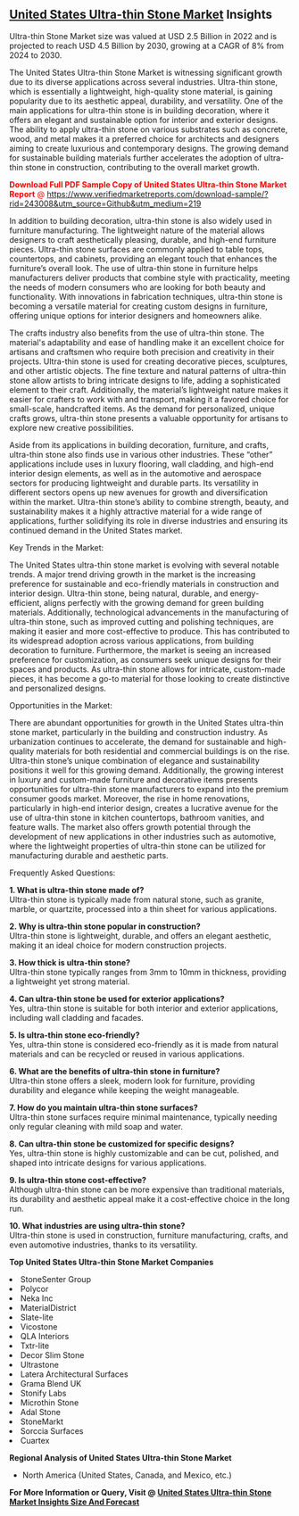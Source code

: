 <h2><a href="https://www.verifiedmarketreports.com/download-sample/?rid=243008&amp;utm_source=Github&amp;utm_medium=219" target="_blank">United States Ultra-thin Stone Market</a> Insights</h2><p>Ultra-thin Stone Market size was valued at USD 2.5 Billion in 2022 and is projected to reach USD 4.5 Billion by 2030, growing at a CAGR of 8% from 2024 to 2030.</p><p> <p>The United States Ultra-thin Stone Market is witnessing significant growth due to its diverse applications across several industries. Ultra-thin stone, which is essentially a lightweight, high-quality stone material, is gaining popularity due to its aesthetic appeal, durability, and versatility. One of the main applications for ultra-thin stone is in building decoration, where it offers an elegant and sustainable option for interior and exterior designs. The ability to apply ultra-thin stone on various substrates such as concrete, wood, and metal makes it a preferred choice for architects and designers aiming to create luxurious and contemporary designs. The growing demand for sustainable building materials further accelerates the adoption of ultra-thin stone in construction, contributing to the overall market growth. <p><span class=""><span style="color: #ff0000;"><strong>Download Full PDF Sample Copy of United States Ultra-thin Stone Market Report</strong> @ </span><a href="https://www.verifiedmarketreports.com/download-sample/?rid=243008&amp;utm_source=Github&amp;utm_medium=219" target="_blank">https://www.verifiedmarketreports.com/download-sample/?rid=243008&amp;utm_source=Github&amp;utm_medium=219</a></span></p></p> <p>In addition to building decoration, ultra-thin stone is also widely used in furniture manufacturing. The lightweight nature of the material allows designers to craft aesthetically pleasing, durable, and high-end furniture pieces. Ultra-thin stone surfaces are commonly applied to table tops, countertops, and cabinets, providing an elegant touch that enhances the furniture’s overall look. The use of ultra-thin stone in furniture helps manufacturers deliver products that combine style with practicality, meeting the needs of modern consumers who are looking for both beauty and functionality. With innovations in fabrication techniques, ultra-thin stone is becoming a versatile material for creating custom designs in furniture, offering unique options for interior designers and homeowners alike.</p> <p>The crafts industry also benefits from the use of ultra-thin stone. The material's adaptability and ease of handling make it an excellent choice for artisans and craftsmen who require both precision and creativity in their projects. Ultra-thin stone is used for creating decorative pieces, sculptures, and other artistic objects. The fine texture and natural patterns of ultra-thin stone allow artists to bring intricate designs to life, adding a sophisticated element to their craft. Additionally, the material’s lightweight nature makes it easier for crafters to work with and transport, making it a favored choice for small-scale, handcrafted items. As the demand for personalized, unique crafts grows, ultra-thin stone presents a valuable opportunity for artisans to explore new creative possibilities.</p> <p>Aside from its applications in building decoration, furniture, and crafts, ultra-thin stone also finds use in various other industries. These “other” applications include uses in luxury flooring, wall cladding, and high-end interior design elements, as well as in the automotive and aerospace sectors for producing lightweight and durable parts. Its versatility in different sectors opens up new avenues for growth and diversification within the market. Ultra-thin stone’s ability to combine strength, beauty, and sustainability makes it a highly attractive material for a wide range of applications, further solidifying its role in diverse industries and ensuring its continued demand in the United States market.</p> <p>Key Trends in the Market:</p> <p>The United States ultra-thin stone market is evolving with several notable trends. A major trend driving growth in the market is the increasing preference for sustainable and eco-friendly materials in construction and interior design. Ultra-thin stone, being natural, durable, and energy-efficient, aligns perfectly with the growing demand for green building materials. Additionally, technological advancements in the manufacturing of ultra-thin stone, such as improved cutting and polishing techniques, are making it easier and more cost-effective to produce. This has contributed to its widespread adoption across various applications, from building decoration to furniture. Furthermore, the market is seeing an increased preference for customization, as consumers seek unique designs for their spaces and products. As ultra-thin stone allows for intricate, custom-made pieces, it has become a go-to material for those looking to create distinctive and personalized designs.</p> <p>Opportunities in the Market:</p> <p>There are abundant opportunities for growth in the United States ultra-thin stone market, particularly in the building and construction industry. As urbanization continues to accelerate, the demand for sustainable and high-quality materials for both residential and commercial buildings is on the rise. Ultra-thin stone’s unique combination of elegance and sustainability positions it well for this growing demand. Additionally, the growing interest in luxury and custom-made furniture and decorative items presents opportunities for ultra-thin stone manufacturers to expand into the premium consumer goods market. Moreover, the rise in home renovations, particularly in high-end interior design, creates a lucrative avenue for the use of ultra-thin stone in kitchen countertops, bathroom vanities, and feature walls. The market also offers growth potential through the development of new applications in other industries such as automotive, where the lightweight properties of ultra-thin stone can be utilized for manufacturing durable and aesthetic parts.</p> <p>Frequently Asked Questions:</p> <p><strong>1. What is ultra-thin stone made of?</strong><br>Ultra-thin stone is typically made from natural stone, such as granite, marble, or quartzite, processed into a thin sheet for various applications.</p> <p><strong>2. Why is ultra-thin stone popular in construction?</strong><br>Ultra-thin stone is lightweight, durable, and offers an elegant aesthetic, making it an ideal choice for modern construction projects.</p> <p><strong>3. How thick is ultra-thin stone?</strong><br>Ultra-thin stone typically ranges from 3mm to 10mm in thickness, providing a lightweight yet strong material.</p> <p><strong>4. Can ultra-thin stone be used for exterior applications?</strong><br>Yes, ultra-thin stone is suitable for both interior and exterior applications, including wall cladding and facades.</p> <p><strong>5. Is ultra-thin stone eco-friendly?</strong><br>Yes, ultra-thin stone is considered eco-friendly as it is made from natural materials and can be recycled or reused in various applications.</p> <p><strong>6. What are the benefits of ultra-thin stone in furniture?</strong><br>Ultra-thin stone offers a sleek, modern look for furniture, providing durability and elegance while keeping the weight manageable.</p> <p><strong>7. How do you maintain ultra-thin stone surfaces?</strong><br>Ultra-thin stone surfaces require minimal maintenance, typically needing only regular cleaning with mild soap and water.</p> <p><strong>8. Can ultra-thin stone be customized for specific designs?</strong><br>Yes, ultra-thin stone is highly customizable and can be cut, polished, and shaped into intricate designs for various applications.</p> <p><strong>9. Is ultra-thin stone cost-effective?</strong><br>Although ultra-thin stone can be more expensive than traditional materials, its durability and aesthetic appeal make it a cost-effective choice in the long run.</p> <p><strong>10. What industries are using ultra-thin stone?</strong><br>Ultra-thin stone is used in construction, furniture manufacturing, crafts, and even automotive industries, thanks to its versatility.</p> </p><p><strong>Top United States Ultra-thin Stone Market Companies</strong></p><div data-test-id=""><p><li>StoneSenter Group</li><li> Polycor</li><li> Neka Inc</li><li> MaterialDistrict</li><li> Slate-lite</li><li> Vicostone</li><li> QLA Interiors</li><li> Txtr-lite</li><li> Decor Slim Stone</li><li> Ultrastone</li><li> Latera Architectural Surfaces</li><li> Grama Blend UK</li><li> Stonify Labs</li><li> Microthin Stone</li><li> Adal Stone</li><li> StoneMarkt</li><li> Sorccia Surfaces</li><li> Cuartex</li></p><div><strong>Regional Analysis of&nbsp;United States Ultra-thin Stone Market</strong></div><ul><li dir="ltr"><p dir="ltr">North America&nbsp;(United States, Canada, and Mexico, etc.)</p></li></ul><p><strong>For More Information or Query, Visit @&nbsp;</strong><strong><a href="https://www.verifiedmarketreports.com/product/ultra-thin-stone-market/?utm_source=Github&amp;utm_medium=219" target="_blank">United States Ultra-thin Stone Market Insights Size And Forecast</a></strong></p></div>
